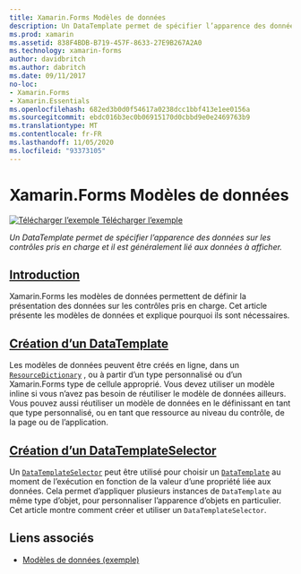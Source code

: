 ```yaml
---
title: Xamarin.Forms Modèles de données
description: Un DataTemplate permet de spécifier l’apparence des données sur les contrôles pris en charge et il est généralement lié aux données à afficher.
ms.prod: xamarin
ms.assetid: 838F4BDB-B719-457F-8633-27E9B267A2A0
ms.technology: xamarin-forms
author: davidbritch
ms.author: dabritch
ms.date: 09/11/2017
no-loc:
- Xamarin.Forms
- Xamarin.Essentials
ms.openlocfilehash: 682ed3b0d0f54617a0238dcc1bbf413e1ee0156a
ms.sourcegitcommit: ebdc016b3ec0b06915170d0cbbd9e0e2469763b9
ms.translationtype: MT
ms.contentlocale: fr-FR
ms.lasthandoff: 11/05/2020
ms.locfileid: "93373105"
---
```

# <a name="no-locxamarinforms-data-templates"></a>Xamarin.Forms Modèles de données

[![Télécharger l’exemple](~/media/shared/download.png) Télécharger l’exemple](/samples/xamarin/xamarin-forms-samples/templates-datatemplates)

_Un DataTemplate permet de spécifier l’apparence des données sur les contrôles pris en charge et il est généralement lié aux données à afficher._

## <a name="introduction"></a>[Introduction](introduction.md)

Xamarin.Forms les modèles de données permettent de définir la présentation des données sur les contrôles pris en charge. Cet article présente les modèles de données et explique pourquoi ils sont nécessaires.

## <a name="creating-a-datatemplate"></a>[Création d’un DataTemplate](creating.md)

Les modèles de données peuvent être créés en ligne, dans un [`ResourceDictionary`](xref:Xamarin.Forms.ResourceDictionary) , ou à partir d’un type personnalisé ou d’un Xamarin.Forms type de cellule approprié. Vous devez utiliser un modèle inline si vous n’avez pas besoin de réutiliser le modèle de données ailleurs. Vous pouvez aussi réutiliser un modèle de données en le définissant en tant que type personnalisé, ou en tant que ressource au niveau du contrôle, de la page ou de l’application.

## <a name="creating-a-datatemplateselector"></a>[Création d’un DataTemplateSelector](selector.md)

Un [`DataTemplateSelector`](xref:Xamarin.Forms.DataTemplateSelector) peut être utilisé pour choisir un [`DataTemplate`](xref:Xamarin.Forms.DataTemplate) au moment de l’exécution en fonction de la valeur d’une propriété liée aux données. Cela permet d’appliquer plusieurs instances de `DataTemplate` au même type d’objet, pour personnaliser l’apparence d’objets en particulier. Cet article montre comment créer et utiliser un `DataTemplateSelector`.

## <a name="related-links"></a>Liens associés

- [Modèles de données (exemple)](/samples/xamarin/xamarin-forms-samples/templates-datatemplates)